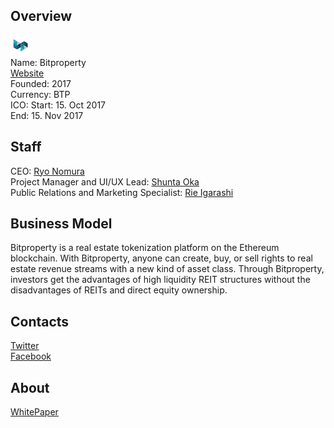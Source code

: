 ## Overview
![logo](../projects/logo/bitproperty.png)  
Name: Bitproperty  
[Website](https://btptoken.io/en/)  
Founded: 2017  
Currency: BTP  
ICO: Start: 15. Oct 2017  
End: 15. Nov 2017
## Staff
CEO: [Ryo Nomura](../people/ryo_nomura.md)  
Project Manager and UI/UX Lead: [Shunta Oka](../people/shunta_oka.md)  
Public Relations and Marketing Specialist: [Rie Igarashi](../people/rie_igarashi.md)  
## Business Model
Bitproperty is a real estate tokenization platform on the Ethereum blockchain. With Bitproperty, anyone can create, buy, or sell rights to real estate revenue streams with a new kind of asset class. Through Bitproperty, investors get the advantages of high liquidity REIT structures without the disadvantages of REITs and direct equity ownership.
## Contacts  
[Twitter](https://twitter.com/bitproperty_jp)    
[Facebook](https://www.facebook.com/bitproperty.ch/)  
## About  
[WhitePaper](https://btptoken.io/file/whitepaper.pdf)  
